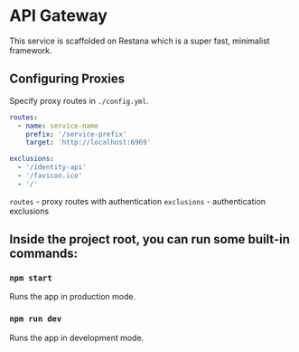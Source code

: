 # API Gateway

This service is scaffolded on Restana which is a super fast, minimalist framework.

## Configuring Proxies

Specify proxy routes in `./config.yml`.

```yaml
routes:
  - name: service-name
    prefix: '/service-prefix'
    target: 'http://localhost:6969'

exclusions:
  - '/identity-api'
  - '/favicon.ico'
  - '/'
```

`routes` - proxy routes with authentication
`exclusions` - authentication exclusions

## Inside the project root, you can run some built-in commands:

### `npm start`

Runs the app in production mode.<br>

### `npm run dev`

Runs the app in development mode.<br>
